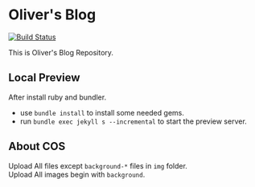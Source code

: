 # Oliver's Blog

[![Build Status](https://ci.minizhi.cn/api/badges/oliver/lizhizhi7.github.io/status.svg)](https://ci.minizhi.cn/oliver/lizhizhi7.github.io)

This is Oliver's Blog Repository.

## Local Preview

After install ruby and bundler.

* use `bundle install` to install some needed gems.
* run `bundle exec jekyll s --incremental` to start the preview server.

## About COS

Upload All files except `background-*` files in `img` folder.  
Upload All images begin with `background`.